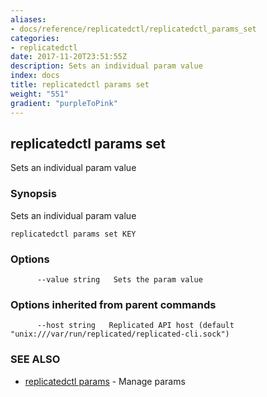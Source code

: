 ```yaml
---
aliases:
- docs/reference/replicatedctl/replicatedctl_params_set
categories:
- replicatedctl
date: 2017-11-20T23:51:55Z
description: Sets an individual param value
index: docs
title: replicatedctl params set
weight: "551"
gradient: "purpleToPink"
---
```


## replicatedctl params set

Sets an individual param value

### Synopsis


Sets an individual param value

```
replicatedctl params set KEY
```

### Options

```
      --value string   Sets the param value
```

### Options inherited from parent commands

```
      --host string   Replicated API host (default "unix:///var/run/replicated/replicated-cli.sock")
```

### SEE ALSO
* [replicatedctl params](/api/replicatedctl/replicatedctl_params/)	 - Manage params


